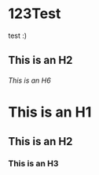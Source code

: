 # 123Test

test
:)
## This is an H2
###### This is an H6



# This is an H1 #

## This is an H2 ##

### This is an H3 ######
